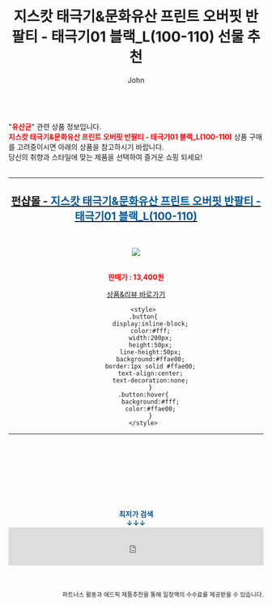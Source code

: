 ﻿---
layout: post
title:  "지스캇 태극기&amp;문화유산 프린트 오버핏 반팔티 - 태극기01 블랙_L(100-110) 선물 추천"
author: John
categories: [ 유산균 ]
tags: [ 유산균, 유산균 추천, 유산균 효능, 유산균 먹는 시간, 유산균 영어로, 유산균 부작용, 유산균 특징, 유산균 종류, 유산균 과다복용, 유산균 효과 ]
image: https://cdn.funshop.co.kr/products/0000192795/vs_image800.jpg 
description: "지스캇 태극기&amp;문화유산 프린트 오버핏 반팔티 - 태극기01 블랙_L(100-110) 선물 추천 관련 상품으로 가장 고객 선호도가 높은 제품입니다."
toc: true
toc_sticky: true
---

<br>
"<b><font color='#ff0000'>유산균</font></b>" 관련 상품 정보입니다.
<br>
<b><font color='#ff0000'>지스캇 태극기&amp;문화유산 프린트 오버핏 반팔티 - 태극기01 블랙_L(100-110)</font></b> 상품 구매를 고려중이시면 아래의 상품을 참고하시기 바랍니다.
<br>
당신의 취향과 스타일에 맞는 제품을 선택하여 즐거운 쇼핑 되세요!
<br><br>
<hr>
<p>
    
<center><h2><a href="https://nico.kr/Y0g6BW" target="_blank"><b>펀샵몰 - <font color='#01579B'>지스캇 태극기&amp;문화유산 프린트 오버핏 반팔티 - 태극기01 블랙_L(100-110)</font></b></a></h2><br>

<a href="https://nico.kr/Y0g6BW" target="_blank"><img src="https://cdn.funshop.co.kr/products/0000192795/vs_image800.jpg"></a><br><br>

<b><font color='#ff0000'>판매가 : 13,400원 </font></b><br>

<a href="https://nico.kr/Y0g6BW" target="_blank" class="button">상품&리뷰 바로가기</a><p>

        <style>
        .button{
            display:inline-block;
            color:#fff;
            width:200px;
            height:50px;
            line-height:50px;
            background:#ffae00;
            border:1px solid #ffae00;
            text-align:center;
            text-decoration:none;
            }
        .button:hover{
            background:#fff;
            color:#ffae00;
            }
        </style>

<hr>

<br><br><br><br><br><br><br>
<center><b><font color='#01579B' size='medium'>최저가 검색<br>
↓↓↓</font></b></center>
<center><iframe src="https://coupa.ng/b1Tbjx" width="100%" height="75" frameborder="0" scrolling="no" referrerpolicy="unsafe-url"></iframe></center>
<br><br>
<p>
<small>
    <div align="right">파트너스 활동과 애드픽 제품추천을 통해 일정액의 수수료를 제공받을 수 있습니다.</div>
</small>
</p>

